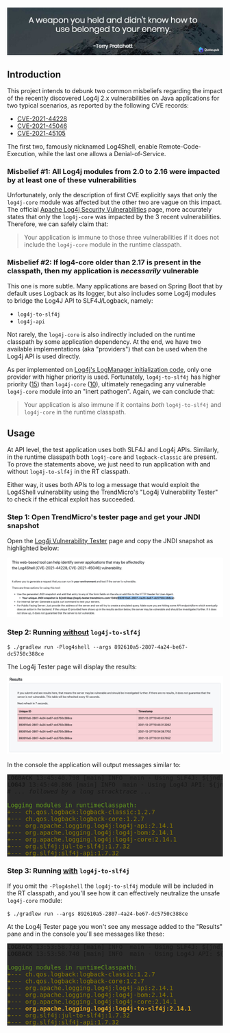 ![A weapon you held...](./images/a-weapon-you-held-and-didnt-know-how-to-use-75916.jpeg)

## Introduction

This project intends to debunk two common misbeliefs regarding the impact of the recently discovered Log4j 2.x
vulnerabilities on Java applications for two typical scenarios, as reported by the following CVE records:
- [CVE-2021-44228](https://www.cve.org/CVERecord?id=CVE-2021-44228)
- [CVE-2021-45046](https://www.cve.org/CVERecord?id=CVE-2021-45046)
- [CVE-2021-45105](https://www.cve.org/CVERecord?id=CVE-2021-45105)

The first two, famously nicknamed Log4Shell, enable Remote-Code-Execution, while the last one allows a Denial-of-Service. 

### Misbelief #1: All Log4j modules from 2.0 to 2.16 were impacted by at least one of these vulnerabilities

Unfortunately, only the description of first CVE explicitly says that only the `log4j-core` module was affected but the other two are vague on this impact.
The official [Apache Log4j Security Vulnerabilities](https://logging.apache.org/log4j/2.x/security.html) page,
more accurately states that only the `log4j-core` was impacted by the 3 recent vulnerabilities.
Therefore, we can safely claim that:

> Your application is immune to those three vulnerabilities if it does not include the `log4j-core` module in the runtime classpath.

### Misbelief #2: If log4-core older than 2.17 is present in the classpath, then my application is _necessarily_ vulnerable 

This one is more subtle. Many applications are based on Spring Boot that by default uses Logback as its logger, but also includes some Log4j modules to bridge the Log4J API to SLF4J/Logback, namely:
- `log4j-to-slf4j`
- `log4j-api`

Not rarely, the `log4j-core` is also indirectly included on the runtime classpath by some application dependency. At the end, we have two available implementations (aka "providers") that can be used when the Log4j API is used directly.

As per implemented on [Log4j's LogManager initialization code](https://github.com/apache/logging-log4j2/blob/a19ef9bceeaad862cfc0b50394a7f791d5e17b8c/log4j-api/src/main/java/org/apache/logging/log4j/LogManager.java#L115), only one provider with higher priority is used. Fortunately, `log4j-to-slf4j` has higher priority ([15](https://github.com/apache/logging-log4j2/blob/be881e503e14b267fb8a8f94b6d15eddba7ed8c4/log4j-to-slf4j/src/main/java/org/apache/logging/slf4j/SLF4JProvider.java#L26)) than `log4j-core` ([10](https://github.com/apache/logging-log4j2/blob/be881e503e14b267fb8a8f94b6d15eddba7ed8c4/log4j-core/src/main/java/org/apache/logging/log4j/core/impl/Log4jProvider.java#L26)), ultimately renegading any vulnerable `log4j-core` module into an "inert pathogen".
Again, we can conclude that:

> Your application is also immune if it contains *both* `log4j-to-slf4j` and `log4j-core` in the runtime classpath.

## Usage

At API level, the test application uses both SLF4J and Log4j APIs. Similarly, in the runtime classpath both `log4j-core` and `logback-classic` are present.
To prove the statements above, we just need to run application with and without `log4j-to-slf4j` in the RT classpath.

Either way, it uses both APIs to log a message that would exploit the Log4Shell vulnerability using the TrendMicro's "Log4j Vulnerability Tester" to check if the ethical exploit has succeeded. 

### Step 1: Open TrendMicro's tester page and get your JNDI snapshot

Open the [Log4j Vulnerability Tester](https://log4j-tester.trendmicro.com) page and copy the JNDI snapshot as highlighted below:

![](./images/get-your-jndi-snapshot.jpeg)

### Step 2: Running <u>without</u> `log4j-to-slf4j`

```shell
$ ./gradlew run -Plog4shell --args 892610a5-2807-4a24-be67-dc5750c388ce
```

The Log4j Tester page will display the results:

![](./images/lo4j-tester-results.jpeg)

In the console the application will output messages similar to:

<pre style="background-color: #2B2B2B">
<b>LOGBACK</b> 13:45:40.798 [main] INFO  main - Using SLF4J: ${jndi:ldap://log4j-tester.trendmicro.com:1389/892610a5-2807-4a24-be67-dc5750c388ce}
<b>LOG4J</b> 13:45:40.806 [main] INFO  main - Using Log4J API: ${jndi:ldap://log4j-tester.trendmicro.com:1389/892610a5-2807-4a24-be67-dc5750c388ce}
<i># ... followed by a long stracktrace ...</i>

<span style="color: #61981D">Logging modules in runtimeClasspath:</span>
<span style="color: #8D7D00">+--- ch.qos.logback:logback-classic:1.2.7
+--- ch.qos.logback:logback-core:1.2.7
+--- org.apache.logging.log4j:log4j-api:2.14.1
+--- org.apache.logging.log4j:log4j-bom:2.14.1
+--- org.apache.logging.log4j:log4j-core:2.14.1
+--- org.slf4j:jul-to-slf4j:1.7.32
+--- org.slf4j:slf4j-api:1.7.32</span>
</pre>

### Step 3: Running <u>with</u> `log4j-to-slf4j`

If you omit the `-Plog4shell` the `log4j-to-slf4j` module will be included in the RT classpath,
and you'll see how it can effectively neutralize the unsafe `log4j-core` module:


```shell
$ ./gradlew run --args 892610a5-2807-4a24-be67-dc5750c388ce
```

At the Log4j Tester page you won't see any message added to the "Results" pane and in the console you'll see messages like these:

<pre style="background-color: #2B2B2B">
<b>LOGBACK</b> 13:53:58.733 [main] INFO  main - Using SLF4J: ${jndi:ldap://log4j-tester.trendmicro.com:1389/892610a5-2807-4a24-be67-dc5750c388ce}
<b>LOGBACK</b> 13:53:58.740 [main] INFO  main - Using Log4J API: ${jndi:ldap://log4j-tester.trendmicro.com:1389/892610a5-2807-4a24-be67-dc5750c388ce}

<span style="color: #61981D">Logging modules in runtimeClasspath:</span>
<span style="color: #8D7D00">+--- ch.qos.logback:logback-classic:1.2.7
+--- ch.qos.logback:logback-core:1.2.7
+--- org.apache.logging.log4j:log4j-api:2.14.1
+--- org.apache.logging.log4j:log4j-bom:2.14.1
+--- org.apache.logging.log4j:log4j-core:2.14.1
+--- <b style="color: goldenrod">org.apache.logging.log4j:log4j-to-slf4j:2.14.1</b>
+--- org.slf4j:jul-to-slf4j:1.7.32
+--- org.slf4j:slf4j-api:1.7.32</span>
</pre>